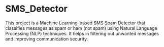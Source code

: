 # SMS_Detector
This project is a Machine Learning-based SMS Spam Detector that classifies messages as spam or ham (not spam) using Natural Language Processing (NLP) techniques. It helps in filtering out unwanted messages and improving communication security.

